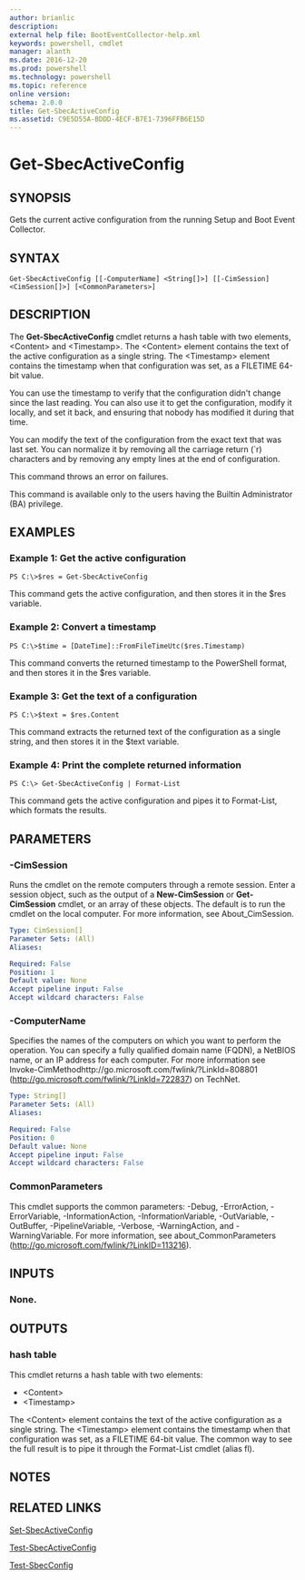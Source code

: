 ```yaml
---
author: brianlic
description: 
external help file: BootEventCollector-help.xml
keywords: powershell, cmdlet
manager: alanth
ms.date: 2016-12-20
ms.prod: powershell
ms.technology: powershell
ms.topic: reference
online version: 
schema: 2.0.0
title: Get-SbecActiveConfig
ms.assetid: C9E5D55A-BDDD-4ECF-B7E1-7396FFB6E15D
---
```


# Get-SbecActiveConfig

## SYNOPSIS
Gets the current active configuration from the running Setup and Boot Event Collector.

## SYNTAX

```
Get-SbecActiveConfig [[-ComputerName] <String[]>] [[-CimSession] <CimSession[]>] [<CommonParameters>]
```

## DESCRIPTION
The **Get-SbecActiveConfig** cmdlet returns a hash table with two elements, \<Content\> and \<Timestamp\>.
The \<Content\> element contains the text of the active configuration as a single string.
The \<Timestamp\> element contains the timestamp when that configuration was set, as a FILETIME 64-bit value.

You can use the timestamp to verify that the configuration didn't change since the last reading.
You can also use it to get the configuration, modify it locally, and set it back, and ensuring that nobody has modified it during that time.

You can modify the text of the configuration from the exact text that was last set.
You can normalize it by removing all the carriage return (\`r) characters and by removing any empty lines at the end of configuration.

This command throws an error on failures.

This command is available only to the users having the Builtin Administrator (BA) privilege.

## EXAMPLES

### Example 1: Get the active configuration
```
PS C:\>$res = Get-SbecActiveConfig
```

This command gets the active configuration, and then stores it in the $res variable.

### Example 2: Convert a timestamp
```
PS C:\>$time = [DateTime]::FromFileTimeUtc($res.Timestamp)
```

This command converts the returned timestamp to the PowerShell format, and then stores it in the $res variable.

### Example 3: Get the text of a configuration
```
PS C:\>$text = $res.Content
```

This command extracts the returned text of the configuration as a single string, and then stores it in the $text variable.

### Example 4: Print the complete returned information
```
PS C:\> Get-SbecActiveConfig | Format-List
```

This command gets the active configuration and pipes it to Format-List, which formats the results.

## PARAMETERS

### -CimSession
Runs the cmdlet on the remote computers through a remote session.
Enter a session object, such as the output of a **New-CimSession** or **Get-CimSession** cmdlet, or an array of these objects.
The default is to run the cmdlet on the local computer.
For more information, see About_CimSession.

```yaml
Type: CimSession[]
Parameter Sets: (All)
Aliases: 

Required: False
Position: 1
Default value: None
Accept pipeline input: False
Accept wildcard characters: False
```

### -ComputerName
Specifies the names of the computers on which you want to perform the operation.
You can specify a fully qualified domain name (FQDN), a NetBIOS name, or an IP address for each computer.
For more information see Invoke-CimMethodhttp://go.microsoft.com/fwlink/?LinkId=808801 (http://go.microsoft.com/fwlink/?LinkId=722837) on TechNet.

```yaml
Type: String[]
Parameter Sets: (All)
Aliases: 

Required: False
Position: 0
Default value: None
Accept pipeline input: False
Accept wildcard characters: False
```

### CommonParameters
This cmdlet supports the common parameters: -Debug, -ErrorAction, -ErrorVariable, -InformationAction, -InformationVariable, -OutVariable, -OutBuffer, -PipelineVariable, -Verbose, -WarningAction, and -WarningVariable. For more information, see about_CommonParameters (http://go.microsoft.com/fwlink/?LinkID=113216).

## INPUTS

### None.

## OUTPUTS

### hash table
This cmdlet returns a hash table with two elements: 

- \<Content\>
- \<Timestamp\>

The \<Content\> element contains the text of the active configuration as a single string.
The \<Timestamp\> element contains the timestamp when that configuration was set, as a FILETIME 64-bit value.
The common way to see the full result is to pipe it through the Format-List cmdlet (alias fl).

## NOTES

## RELATED LINKS

[Set-SbecActiveConfig](./Set-SbecActiveConfig.md)

[Test-SbecActiveConfig](./Test-SbecActiveConfig.md)

[Test-SbecConfig](./Test-SbecConfig.md)

